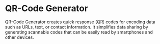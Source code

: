 # QR-Code Generator
 QR-Code Generator creates quick response (QR) codes for encoding data such as URLs, text, or contact information. It simplifies data sharing by generating scannable codes that can be easily read by smartphones and other devices.
